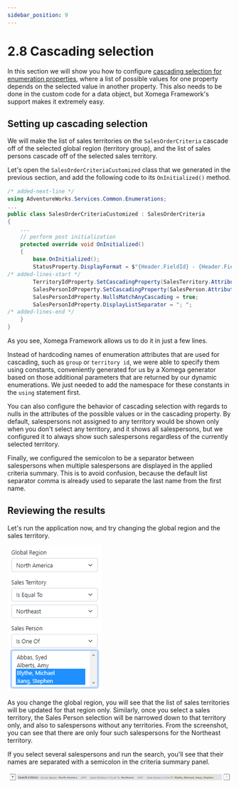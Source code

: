 ```yaml
---
sidebar_position: 9
---
```


# 2.8 Cascading selection

In this section we will show you how to configure [cascading selection for enumeration properties](../../framework/common-ui/properties/enum#cascading-selection), where a list of possible values for one property depends on the selected value in another property. This also needs to be done in the custom code for a data object, but Xomega Framework's support makes it extremely easy.

## Setting up cascading selection

We will make the list of sales territories on the `SalesOrderCriteria` cascade off of the selected global region (territory group), and the list of sales persons cascade off of the selected sales territory.

Let's open the `SalesOrderCriteriaCustomized` class that we generated in the previous section, and add the following code to its `OnInitialized()` method.

```cs title="SalesOrderCriteriaCustomized.cs"
/* added-next-line */
using AdventureWorks.Services.Common.Enumerations;
...
public class SalesOrderCriteriaCustomized : SalesOrderCriteria
{
    ...
    // perform post initialization
    protected override void OnInitialized()
    {
        base.OnInitialized();
        StatusProperty.DisplayFormat = $"{Header.FieldId} - {Header.FieldText}";
/* added-lines-start */
        TerritoryIdProperty.SetCascadingProperty(SalesTerritory.Attributes.Group, GlobalRegionProperty);
        SalesPersonIdProperty.SetCascadingProperty(SalesPerson.Attributes.TerritoryId, TerritoryIdProperty);
        SalesPersonIdProperty.NullsMatchAnyCascading = true;
        SalesPersonIdProperty.DisplayListSeparator = "; ";
/* added-lines-end */
    }
}
```

As you see, Xomega Framework allows us to do it in just a few lines.

Instead of hardcoding names of enumeration attributes that are used for cascading, such as `group` or `territory id`, we were able to specify them using constants, conveniently generated for us by a Xomega generator based on those additional parameters that are returned by our dynamic enumerations. We just needed to add the namespace for these constants in the `using` statement first.

You can also configure the behavior of cascading selection with regards to nulls in the attributes of the possible values or in the cascading property. By default, salespersons not assigned to any territory would be shown only when you don't select any territory, and it shows all salespersons, but we configured it to always show such salespersons regardless of the currently selected territory.

Finally, we configured the semicolon to be a separator between salespersons when multiple salespersons are displayed in the applied criteria summary. This is to avoid confusion, because the default list separator comma is already used to separate the last name from the first name.

## Reviewing the results

Let's run the application now, and try changing the global region and the sales territory.

![Cascading selection](img8/cascading-selection.png)

As you change the global region, you will see that the list of sales territories will be updated for that region only. Similarly, once you select a sales territory, the Sales Person selection will be narrowed down to that territory only, and also to salespersons without any territories. From the screenshot, you can see that there are only four such salespersons for the Northeast territory.

If you select several salespersons and run the search, you'll see that their names are separated with a semicolon in the criteria summary panel.

![List separator](img8/list-separator.png)
